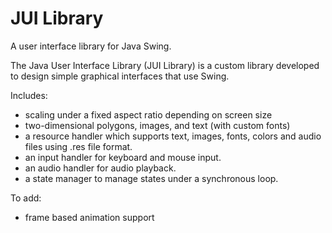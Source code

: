 # JUI Library
A user interface library for Java Swing.

The Java User Interface Library (JUI Library) is a custom library developed to design simple graphical interfaces that use Swing.

Includes:
  - scaling under a fixed aspect ratio depending on screen size
  - two-dimensional polygons, images, and text (with custom fonts)
  - a resource handler which supports text, images, fonts, colors and audio files using .res file format.
  - an input handler for keyboard and mouse input.
  - an audio handler for audio playback.
  - a state manager to manage states under a synchronous loop.

To add:
  - frame based animation support
